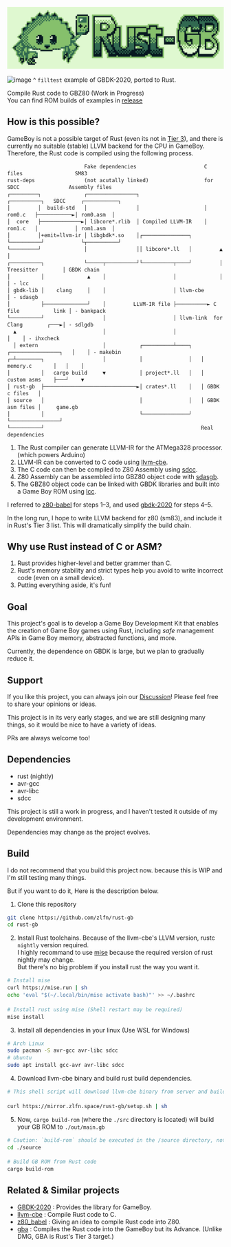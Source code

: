 ![image](media/rust-gb-logo.jpg)

![image](https://github.com/user-attachments/assets/90c049f7-7317-44c9-9c73-a7865c78b24e)
^ `filltest` example of GBDK-2020, ported to Rust.

Compile Rust code to GBZ80 (Work in Progress)  
You can find ROM builds of examples in [release](https://github.com/zlfn/rust-gb/releases/tag/v0.0.1-alpha)

## How is this possible?
GameBoy is not a possible target of Rust (even its not in [Tier 3](https://doc.rust-lang.org/nightly/rustc/platform-support.html)), and there is currently no suitable (stable) LLVM backend for the CPU in GameBoy. Therefore, the Rust code is compiled using the following process.
```
                         Fake dependencies                      C files                 SM83          
rust-deps                (not acutally linked)                  for SDCC                Assembly files
┌─────────┐              ┌────────────────┐                     ┌──────────┐   SDCC     ┌───────────┐ 
│         │  build-std   │                │                     │ rom0.c   ├───────────►│ rom0.asm  │ 
│  core   ├─────────────►│ libcore*.rlib  │ Compiled LLVM-IR    │ rom1.c   │            │ rom1.asm  │ 
│         │+emit=llvm-ir │ libgbdk*.so    │┌───────────────┐    └──────────┘            └┬──────────┘ 
└─────────┘              │                ││ libcore*.ll   │         ▲                   │            
┌──────────┐             └─────┬──────────┘└──────────┬────┘         │ Treesitter        │ GBDK chain 
│          │              ▲    │                      │              │                   │ - lcc      
│ gbdk-lib │    clang     │    │                      │ llvm-cbe                         │ - sdasgb   
│          ├──────────────┘    │         LLVM-IR file ├──────────► C file           link │ - bankpack 
└──────────┘                   │                      │ llvm-link  for Clang        ┌───►│ - sdlgdb   
  ▲                            │                      │                             │    │ - ihxcheck 
  │ extern                     │           ┌──────────┴────┐   ┌────────────────┐   │    │ - makebin  
┌─┴────────┐                   │           │               │   │ memory.c       │   │    │            
│          │   cargo build     ▼           │ project*.ll   │   │ custom asms    ├───┘    ▼            
│ rust-gb  ├──────────────────────────────►│ crates*.ll    │   │ GBDK c files   │                     
│ source   │                               │               │   │ GBDK asm files │     game.gb         
│          │                               └───────────────┘   └────────────────┘                     
└──────────┘                                                   Real dependencies                                                  
```
1. The Rust compiler can generate LLVM-IR for the ATMega328 processor. (which powers Arduino)
2. LLVM-IR can be converted to C code using [llvm-cbe](https://github.com/JuliaHubOSS/llvm-cbe).
3. The C code can then be compiled to Z80 Assembly using [sdcc](https://sdcc.sourceforge.net/).
4. Z80 Assembly can be assembled into GBZ80 object code with [sdasgb](https://gbdk-2020.github.io/gbdk-2020/docs/api/docs_supported_consoles.html).
5. The GBZ80 object code can be linked with GBDK libraries and built into a Game Boy ROM using [lcc](https://gbdk-2020.github.io/gbdk-2020/docs/api/docs_toolchain.html#lcc).

I referred to [z80-babel](https://github.com/MartinezTorres/z80_babel) for steps 1–3, and used [gbdk-2020](https://github.com/gbdk-2020/gbdk-2020) for steps 4–5.

In the long run, I hope to write LLVM backend for z80 (sm83), and include it in Rust's Tier 3 list. This will dramatically simplify the build chain.

## Why use Rust instead of C or ASM?
1. Rust provides higher-level and better grammer than C.
2. Rust's memory stability and strict types help you avoid to write incorrect code (even on a small device).
3. Putting everything aside, it's fun!

## Goal
This project's goal is to develop a Game Boy Development Kit that enables the creation of Game Boy games using Rust, including *safe* management APIs in Game Boy memory, abstracted functions, and more.

Currently, the dependence on GBDK is large, but we plan to gradually reduce it.

## Support
If you like this project, you can always join our [Discussion](https://github.com/zlfn/rust-gb/discussions)!
Please feel free to share your opinions or ideas.

This project is in its very early stages, and we are still designing many things, so it would be nice to have a variety of ideas.

PRs are always welcome too!

## Dependencies
* rust (nightly)
* avr-gcc
* avr-libc
* sdcc

This project is still a work in progress, and I haven't tested it outside of my development environment.

Dependencies may change as the project evolves.

## Build
I do not recommend that you build this project now. because this is WIP and I'm still testing many things.

But if you want to do it, Here is the description below.

1. Clone this repository
```bash
git clone https://github.com/zlfn/rust-gb
cd rust-gb
```
2. Install Rust toolchains. Because of the llvm-cbe's LLVM version, rustc `nightly` version required.  
  I highly recommand to use [mise](https://github.com/jdx/mise) because the required version of rust nightly may change.  
  But there's no big problem if you install rust the way you want it.
```bash
# Install mise
curl https://mise.run | sh
echo 'eval "$(~/.local/bin/mise activate bash)"' >> ~/.bashrc

# Install rust using mise (Shell restart may be required)
mise install
```
3. Install all dependencies in your linux (Use WSL for Windows)
```bash
# Arch Linux
sudo pacman -S avr-gcc avr-libc sdcc
# Ubuntu
sudo apt install gcc-avr avr-libc sdcc
```
4. Download llvm-cbe binary and build rust build dependencies.
```bash
# This shell script will download llvm-cbe binary from server and build rust dependencies in ext/rust-deps

curl https://mirror.zlfn.space/rust-gb/setup.sh | sh
```
5. Now, `cargo build-rom` (where the `./src` directory is located) will build your GB ROM to `./out/main.gb`

```bash
# Caution: `build-rom` should be executed in the /source directory, not the project root directory
cd ./source

# Build GB ROM from Rust code
cargo build-rom
```

## Related & Similar projects
- [GBDK-2020](https://github.com/gbdk-2020/gbdk-2020) : Provides the library for GameBoy.
- [llvm-cbe](https://github.com/JuliaHubOSS/llvm-cbe) : Compile Rust code to C.
- [z80_babel](https://github.com/MartinezTorres/z80_babel) : Giving an idea to compile Rust code into Z80.
- [gba](https://github.com/rust-console/gba) : Compiles the Rust code into the GameBoy but its Advance. (Unlike DMG, GBA is Rust's Tier 3 target.)

